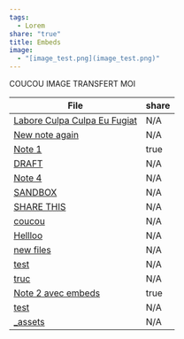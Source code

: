 ```yaml
---
tags:
  - Lorem
share: "true"
title: Embeds
image:
  - "[image_test.png](image_test.png)"
---
```

COUCOU IMAGE TRANSFERT MOI

| File                                                                                           | share |
| ---------------------------------------------------------------------------------------------- | ----- |
| [Labore Culpa Culpa Eu Fugiat](../../../Labore%20Culpa%20Culpa%20Eu%20Fugiat) | N/A   |
| [New note again](../../../New%20note%20again)                             | N/A   |
| [Note 1](../../ObsidianPublisher%20Repository/Note%201)                                             | true  |
| [DRAFT](../../../DRAFT)                                                                    | N/A   |
| [Note 4](../../../Note%204)                                                                  | N/A   |
| [SANDBOX](../../../SANDBOX)                                                                | N/A   |
| [SHARE THIS](../../../SHARE%20THIS)                                                          | N/A   |
| [coucou](../../../coucou)                                   | N/A   |
| [Hellloo](../../../Hellloo)                                        | N/A   |
| [new files](../../../new%20files)                                    | N/A   |
| [test](../../../test)                                              | N/A   |
| [truc](../../../truc)                                              | N/A   |
| [Note 2 avec embeds](Note%202%20avec%20embeds)                                | true  |
| [test](../../../test)                                                                         | N/A   |
| [_assets](../../../_assets)                                                                | N/A   |



